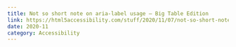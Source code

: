 ```yaml
---
title: Not so short note on aria-label usage – Big Table Edition
link: https://html5accessibility.com/stuff/2020/11/07/not-so-short-note-on-aria-label-usage-big-table-edition/
date: 2020-11
category: Accessibility
---
```

